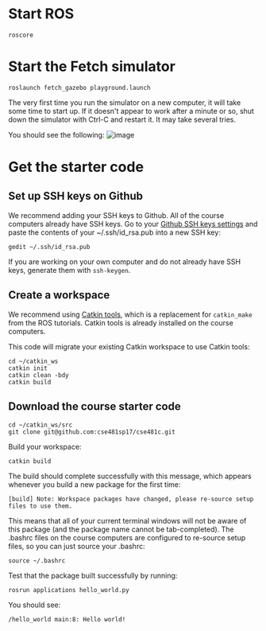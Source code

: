 # Start ROS
```
roscore
```

# Start the Fetch simulator
```
roslaunch fetch_gazebo playground.launch
```

The very first time you run the simulator on a new computer, it will take some time to start up.
If it doesn't appear to work after a minute or so, shut down the simulator with Ctrl-C and restart it.
It may take several tries.

You should see the following:
![image](https://cloud.githubusercontent.com/assets/1175286/24824318/18f2ebdc-1bbe-11e7-92aa-daf69c40bc35.png)

# Get the starter code
## Set up SSH keys on Github
We recommend adding your SSH keys to Github.
All of the course computers already have SSH keys.
Go to your [Github SSH keys settings](https://github.com/settings/keys) and paste the contents of your ~/.ssh/id_rsa.pub into a new SSH key:
```
gedit ~/.ssh/id_rsa.pub
```
If you are working on your own computer and do not already have SSH keys, generate them with `ssh-keygen`.

## Create a workspace
We recommend using [Catkin tools](https://catkin-tools.readthedocs.io/en/latest/), which is a replacement for `catkin_make` from the ROS tutorials.
Catkin tools is already installed on the course computers.

This code will migrate your existing Catkin workspace to use Catkin tools:
```
cd ~/catkin_ws
catkin init
catkin clean -bdy
catkin build
```

## Download the course starter code
```
cd ~/catkin_ws/src
git clone git@github.com:cse481sp17/cse481c.git
```

Build your workspace:
```
catkin build
```

The build should complete successfully with this message, which appears whenever you build a new package for the first time:
```
[build] Note: Workspace packages have changed, please re-source setup files to use them.
```
This means that all of your current terminal windows will not be aware of this package (and the package name cannot be tab-completed).
The .bashrc files on the course computers are configured to re-source setup files, so you can just source your .bashrc:
```
source ~/.bashrc
```

Test that the package built successfully by running:
```
rosrun applications hello_world.py
```

You should see:
```
/hello_world main:8: Hello world!
```
